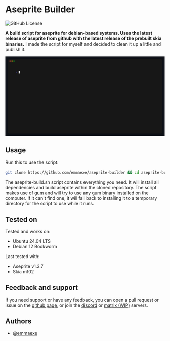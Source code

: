 # Aseprite Builder

![GitHub License](https://img.shields.io/github/license/emmaexe/aseprite-builder)

**A build script for aseprite for debian-based systems. Uses the latest release of aseprite from github with the latest release of the prebuilt skia binaries.**
I made the script for myself and decided to clean it up a little and publish it.

![Aseprite Builder Demo](https://raw.githubusercontent.com/emmaexe/aseprite-builder/main/assets/demo.gif)

## Usage

Run this to use the script:

```bash
git clone https://github.com/emmaexe/aseprite-builder && cd aseprite-builder && ./aseprite-build.sh
```

The aseprite-build.sh script contains everything you need. It will install all dependencies and build aseprite within the cloned repository.
The script makes use of [gum](https://github.com/charmbracelet/gum) and will try to use any gum binary installed on the computer. If it can't find one, it will fall back to installing it to a temporary directory for the script to use while it runs.

## Tested on

Tested and works on:

- Ubuntu 24.04 LTS
- Debian 12 Bookworm

Last tested with:

- Aseprite v1.3.7
- Skia m102

## Feedback and support

If you need support or have any feedback, you can open a pull request or issue on the [github page](https://github.com/emmaexe/aseprite-builder/issues), or join the [discord](https://ln.emmaexe.moe/discord-server) or [matrix (WIP)](https://ln.emmaexe.moe/matrix-server) servers.

## Authors

- [@emmaexe](https://www.emmaexe.moe/)
